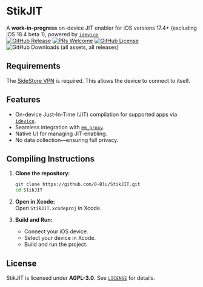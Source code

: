 # StikJIT  

A **work-in-progress** on-device JIT enabler for iOS versions 17.4+ (excluding iOS 18.4 beta 1), powered by [`idevice`](https://github.com/jkcoxson/idevice).  
[![GitHub Release](https://img.shields.io/github/v/release/0-Blu/StikJIT?include_prereleases)](https://github.com/0-Blu/StikJIT/releases)
[![PRs Welcome](https://img.shields.io/badge/PRs-welcome-brightgreen.svg?style=flat-square)](https://github.com/0-Blu/StikJIT/pulls)
[![GitHub License](https://img.shields.io/github/license/0-Blu/StikJIT?color=%23C96FAD&cache=none)](https://github.com/0-Blu/StikJIT/blob/main/LICENSE)
![GitHub Downloads (all assets, all releases)](https://img.shields.io/github/downloads/0-Blu/StikJIT/total)

## Requirements  
The [SideStore VPN](https://github.com/SideStore/SideStore/releases/download/0.1.1/SideStore.conf) is required. This allows the device to connect to itself.  

## Features  
- On-device Just-In-Time (JIT) compilation for supported apps via [`idevice`](https://github.com/jkcoxson/idevice).  
- Seamless integration with [`em_proxy`](https://github.com/SideStore/em_proxy).  
- Native UI for managing JIT-enabling.  
- No data collection—ensuring full privacy. 

## Compiling Instructions  

1. **Clone the repository:**  
   ```sh
   git clone https://github.com/0-Blu/StikJIT.git
   cd StikJIT
   ```

2. **Open in Xcode:**  
   Open `StikJIT.xcodeproj` in Xcode.  

3. **Build and Run:**  
   - Connect your iOS device.  
   - Select your device in Xcode.  
   - Build and run the project.    

## License  
StikJIT is licensed under **AGPL-3.0**. See [`LICENSE`](LICENSE) for details.  
